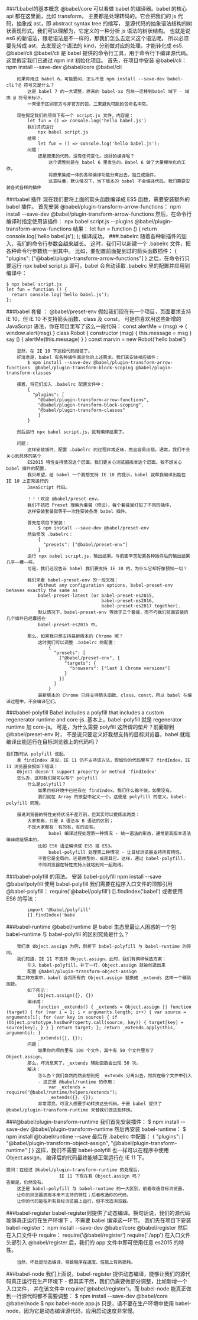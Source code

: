 ###1.babel的基本概念
   @babel/core
        可以看做 babel 的编译器。babel 的核心 api 都在这里面，比如 transform，
        主要都是处理转码的。它会把我们的 js 代码，抽象成 ast，即 abstract syntax tree 的缩写，
        是源代码的抽象语法结构的树状表现形式。我们可以理解为，它定义的一种分析 js 语法的树状结构。
        也就是说 es6 的新语法，跟老语法是不一样的，那我们怎么去定义这个语法呢。
        所以必须要先转成 ast，去发现这个语法的 kind，分别做对应的处理，才能转化成 es5.
    @babel/cli
        @babel/cli 是 babel 提供的命令行工具，用于命令行下编译源代码。
        这里假定我们已通过 npm init 初始化项目。
        首先，在项目中安装 @babel/cli：
            npm install --save-dev @babel/core @babel/cli
            
        如果你用过 babel 6，可能要问，怎么不是 npm install --save-dev babel-cli？@ 符号又是什么？
            这是 babel 7 的一大调整，原来的 babel-xx 包统一迁移到babel 域下 - 域由 @ 符号来标识，
            一来便于区别官方与非官方的包，二来避免可能的包命名冲突。

        现在假定我们的项目下有一个 script.js 文件，内容是：
            let fun = () => console.log('hello babel.js')
            我们试试运行 
                npx babel script.js
            结果：
                let fun = () => console.log('hello babel.js');
            问题：
                还是原来的代码，没有任何变化。说好的编译呢？
                    这个调整则是在 babel 6 里发生的。Babel 6 做了大量模块化的工作，
                    将原来集成一体的各种编译功能分离出去，独立成插件。
                    这意味着，默认情况下，当下版本的 babel 不会编译代码。我们需要安装各式各样的插件
###babel 插件
    现在我们要将上面的箭头函数编译成 ES5 函数，需要安装额外的 babel 插件。
        首先安装 @babel/plugin-transform-arrow-functions：
            npm install --save-dev @babel/plugin-transform-arrow-functions
    然后，在命令行编译时指定使用该插件：
         npx babel script.js --plugins @babel/plugin-transform-arrow-functions
    结果：
        let fun = function () {
          return console.log('hello babel.js');
        };
        编译成功。
###.babelrc
    随着各种新插件的加入，我们的命令行参数会越来越长。
    这时，我们可以新建一个 .babelrc 文件，把各种命令行参数统一到其中。
    比如，要配置前面提到过的箭头函数插件：
    {
      "plugins": ["@babel/plugin-transform-arrow-functions"]
    }
    之后，在命令行只要运行 npx babel script.js 即可，babel 会自动读取 .babelrc 里的配置并应用到编译中：

    $ npx babel script.js
    let fun = function () {
      return console.log('hello babel.js');
    };
###babel 套餐 ： @babel/preset-env
    假如我们现在有一个项目，页面要求支持 IE 10，但 IE 10 不支持箭头函数、class 及 const，
    可是你喜欢用这些新增的 JavaScript 语法，你在项目里写了这么一段代码：
        const alertMe = (msg) => {
          window.alert(msg)
        }
        class Robot {
          constructor (msg) {
            this.message = msg
          }
          say () {
            alertMe(this.message)
          }
        }
        const marvin = new Robot('hello babel')
        
        显然，在 IE 10 下这段代码报错了。
        好消息是，babel 有各种插件满足你的上述需求。我们来安装相应插件：
            $ npm install --save-dev @babel/plugin-transform-arrow-functions  @babel/plugin-transform-block-scoping @babel/plugin-transform-classes
        
        接着，将它们加入 .babelrc 配置文件中：
            {
              "plugins": [
                "@babel/plugin-transform-arrow-functions",
                "@babel/plugin-transform-block-scoping",
                "@babel/plugin-transform-classes"
                ]
            }
            
        然后运行 npx babel script.js，就有编译结果了。
        
        问题：
            这样安装插件、配置 .babelrc 的过程非常乏味，而且容易出错。通常，我们不会关心到具体的某个
            ES2015 特性支持情况这个层面，我们更关心浏览器版本这个层面。我不想关心 babel 插件的配置，
            我只希望，给 babel 一个我想支持 IE 10 的提示，babel 就帮我编译出能在 IE 10 上正常运行的 
            JavaScript 代码。

            ！！！欢迎 @babel/preset-env。
            我们不妨把 Preset 理解为套餐（预设），每个套餐里打包了不同的插件，
            这样安装套餐就等于一次性安装各类 babel 插件。

            首先在项目下安装：
                $ npm install --save-dev @babel/preset-env
            然后修改 .babelrc：
                {
                  "presets": ["@babel/preset-env"]
                }
            运行 npx babel script.js，输出结果。与前面辛苦配置各种插件后的输出结果几乎一模一样。
            可是，我们还没告诉 babel 我们要支持 IE 10 的，为什么它却好像预知一切？

            我们来看 babel-preset-env 的一段文档：
                Without any configuration options, babel-preset-env behaves exactly the same as
                babel-preset-latest (or babel-preset-es2015, 
                                        babel-preset-es2016,
                                        babel-preset-es2017 together).
                默认情况下，babel-preset-env 等效于三个套餐，而不巧我们前面安装的几个插件已经囊括在 
                babel-preset-es2015 中。

            那么，如果我只想支持最新版本的 Chrome 呢？
                这时我们可以调整 .babelrc 的配置：
                    {
                      "presets": [
                        ["@babel/preset-env", {
                          "targets": {
                            "browsers": ["last 1 Chrome versions"]
                          }
                        }]
                      ]
                    }
                最新版本的 Chrome 已经支持箭头函数、class、const，所以 babel 在编译过程中，不会编译它们。



###babel-polyfill
    Babel includes a polyfill that includes a custom regenerator runtime and core-js.
    基本上，babel-polyfill 就是 regenerator runtime 加 core-js。
    可是，为什么需要 polyfill 这所谓的垫片？前面聊到 @babel/preset-env 时，
    不是说只要定义好我想支持的目标浏览器，babel 就能编译出能运行在目标浏览器上的代码吗？

    我们暂时从 polyfill 说起。
        拿 findIndex 来说，IE 11 仍不支持该方法，假如你的代码里写了 findIndex，IE 11 浏览器会报如下错误：
        Object doesn't support property or method 'findIndex'
        怎么办，这时我们就可以写个 polyfill
            什么是polyfill？
                如果目标环境中已经存在 findIndex，我们什么都不做，如果没有，
                我们就在 Array 的原型中定义一个。这便是 polyfill 的意义。babel-polyfill 同理。

        虽说浏览器的特性支持状况千差万别，但其实可以提炼出两类：
            大家都有，只是 A 语法与 B 语法的区别；
            不是大家都有：有的有，有的没有。
                    babel 编译过程处理第一种情况 - 统一语法的形态，通常是高版本语法编译成低版本的，
                比如 ES6 语法编译成 ES5 或 ES3。
                    babel-polyfill 处理第二种情况 - 让目标浏览器支持所有特性，
                不管它是全局的，还是原型的，或是其它。这样，通过 babel-polyfill，
                不同浏览器在特性支持上就站到同一起跑线。
###babel-polyfill 的用法。
    安装 babel-polyfill
        npm install --save @babel/polyfill
    使用 babel-polyfill
        我们需要在程序入口文件的顶部引用 @babel-polyfill：
            require('@babel/polyfill')
            [].findIndex('babel')
            或者使用 ES6 的写法：
            
            import '@babel/polyfill'
            [].findIndex('babe
            
            
###babel-runtime
        @babel/runtime 是 babel 生态里最让人困惑的一个包
        babel-runtime 与 babel-polyfill 的区别究竟是什么？

        我们拿 Object.assign 为例，剖析下 babel-polyfill 与 babel-runtime 的异同。
        我们知道，IE 11 不支持 Object.assign，此时，我们有俩种候选方案：
            引入 babel-polyfill，补丁一打，Object.assign 就被创造出来
            配置 @babel/plugin-transform-object-assign
        第二种方案中，babel 会将所有的 Object.assign 替换成 _extends 这样一个辅助函数。
            如下所示：
                Object.assign({}, {})
            编译成：
                function _extends() { _extends = Object.assign || function (target) { for (var i = 1; i < arguments.length; i++) { var source = arguments[i]; for (var key in source) { if (Object.prototype.hasOwnProperty.call(source, key)) { target[key] = source[key]; } } } return target; }; return _extends.apply(this, arguments); }
                _extends({}, {});
            问题：
                如果你的项目里有 100 个文件，其中有 50 个文件里写了 Object.assign，
            那么，坏消息来了，_extends 辅助函数会出现 50 次。
            解决：
                怎么办？我们自然而然会想到把 _extends 分离出去，然后在每个文件中引入 
                - 这正是 @babel/runtime 的作用：
                    var _extends = require("@babel/runtime/helpers/extends");
                    _extends({}, {});
                非常漂亮。可没人想要手动转换这些代码。于是 babel 提供了 @babel/plugin-transform-runtime 来替我们做这些转换。
###@babel/plugin-transform-runtime
    我们首先安装插件：
        $ npm install --save-dev @babel/plugin-transform-runtime
    然后再安装 babel-runtime：
        $ npm install @babel/runtime --save
    最后在 .babelrc 中配置：
        {
          "plugins": [
            "@babel/plugin-transform-object-assign",
            "@babel/plugin-transform-runtime"
          ]
        }
    这样，我们不需要 babel-polyfill 也一样可以在程序中使用 Object.assign，
    编译后的代码最终能够正常运行在 IE 11 下。

    提问：在经过 @babel/plugin-transform-runtime 的处理后，
                        IE 11 下现在有 Object.assign 吗？
    答案是，仍然没有。
        这正是 babel-polyfill 与 babel-runtime 的一大区别，前者改造目标浏览器，
        让你的浏览器拥有本来不支持的特性；后者改造你的代码，
        让你的代码能在所有目标浏览器上运行，但不改造浏览器。


###babel-register 
    babel-register则提供了动态编译。换句话说，我们的源代码能够真正运行在生产环境下
    ，不需要 babel 编译这一环节。
        我们先在项目下安装 babel-register：
            npm install --save-dev @babel/core @babel/register
        然后在入口文件中 require：
            require('@babel/register')
            require('./app')
        在入口文件头部引入 @babel/register 后，我们的 app 文件中即可使用任意 es2015 的特性。
        
        当然，坏处是动态编译，导致程序在速度、性能上有所损耗。
###babel-node
    我们上面说，babel-register 提供动态编译，能够让我们的源代码真正运行在生产环境下 - 
    但其实不然，我们仍需要做部分调整，比如新增一个入口文件，
    并在该文件中 require('@babel/register')。而 babel-node 能真正做到一行源代码都不需要调整：
        $ npm install --save-dev @babel/core @babel/node
        $ npx babel-node app.js
     只是，请不要在生产环境中使用 babel-node，因为它是动态编译源代码，应用启动速度非常慢。

